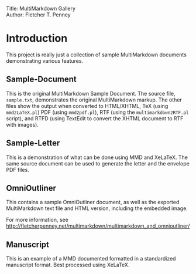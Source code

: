Title:	   MultiMarkdown Gallery  
Author:	   Fletcher T. Penney  

# Introduction #

This project is really just a collection of sample MultiMarkdown documents
demonstrating various features.


## Sample-Document ##

This is the original MultiMarkdown Sample Document. The source file,
`sample.txt`, demonstrates the original MultiMarkdown markup. The other files
show the output when converted to HTML/XHTML, TeX (using `mmd2LaTeX.pl`) PDF
(using `mmd2pdf.pl`), RTF (using the `multimarkdown2RTF.pl` script), and RTFD
(using TextEdit to convert the XHTML document to RTF with images).

## Sample-Letter ##

This is a demonstration of what can be done using MMD and XeLaTeX.  The same 
source document can be used to generate the letter and the envelope PDF 
files.

## OmniOutliner ##

This contains a sample OmniOutliner document, as well as the exported
MultiMarkdown text file and HTML version, including the embedded image.

For more information, see
<http://fletcherpenney.net/multimarkdown/multimarkdown_and_omnioutliner/>

## Manuscript ##

This is an example of a MMD documented formatted in a standardized 
manuscript format.  Best processed using XeLaTeX.
